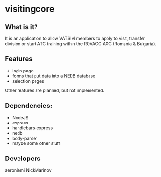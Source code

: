 # visitingcore
## What is it?
It is an application to allow VATSIM members to apply to visit, transfer division or start ATC training within the ROVACC AOC (Romania & Bulgaria).

## Features
- login page
- forms that put data into a NEDB database
- selection pages

Other features are planned, but not implemented.

## Dependencies:
- NodeJS
- express
- handlebars-express
- nedb
- body-parser
- maybe some other stuff

## Developers
aeroniemi
NickMarinov
